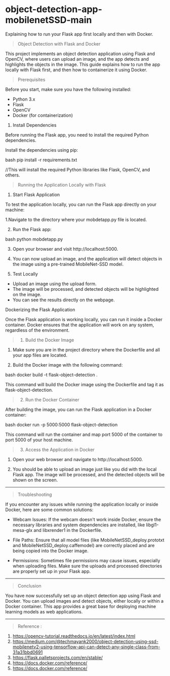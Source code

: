 # object-detection-app-mobilenetSSD-main
Explaining how to run your Flask app first locally and then with Docker.


> Object Detection with Flask and Docker

This project implements an object detection application using Flask and OpenCV, where users can upload an image, and the app detects and highlights the objects in the image. This guide explains how to run the app locally with Flask first, and then how to containerize it using Docker.

> Prerequisites

Before you start, make sure you have the following installed:

- Python 3.x
- Flask
- OpenCV
- Docker (for containerization)


1. Install Dependencies

Before running the Flask app, you need to install the required Python dependencies.

Install the dependencies using pip:

bash
pip install -r requirements.txt


//This will install the required Python libraries like Flask, OpenCV, and others.

> Running the Application Locally with Flask

1. Start Flask Application

To test the application locally, you can run the Flask app directly on your machine:

 1.Navigate to the directory where your mobdetapp.py file is located.

 2. Run the Flask app:

   bash
   python mobdetapp.py


 3. Open your browser and visit http://localhost:5000.

 4. You can now upload an image, and the application
 will detect objects in the image using a pre-trained MobileNet-SSD model.

2. Test Locally

- Upload an image using the upload form.
- The image will be processed, and detected objects will be highlighted on the image.
- You can see the results directly on the webpage.



 Dockerizing the Flask Application

Once the Flask application is working locally, you can run it inside a Docker container. Docker ensures that the application will work on any system, regardless of the environment.

> 1. Build the Docker Image

1. Make sure you are in the project directory where the Dockerfile and all your app files are located.

2. Build the Docker image with the following command:

bash
docker build -t flask-object-detection .


This command will build the Docker image using the Dockerfile and tag it as flask-object-detection.

> 2. Run the Docker Container

After building the image, you can run the Flask application in a Docker container:

bash
docker run -p 5000:5000 flask-object-detection


This command will run the container and map port 5000 of the container to port 5000 of your host machine.

> 3. Access the Application in Docker

1. Open your web browser and navigate to http://localhost:5000.

2. You should be able to upload an image just like you did with the local Flask app. The image will be processed, and the detected objects will be shown on the screen.

---

> Troubleshooting

If you encounter any issues while running the application locally or inside Docker, here are some common solutions:

- Webcam Issues: If the webcam doesn't work inside Docker, ensure the necessary libraries and system dependencies are installed, like libgl1-mesa-glx and libxrender1 in the Dockerfile.

- File Paths: Ensure that all model files (like MobileNetSSD_deploy.prototxt and MobileNetSSD_deploy.caffemodel) are correctly placed and are being copied into the Docker image.

- Permissions: Sometimes file permissions may cause issues, especially when uploading files. Make sure the uploads and processed directories are properly set up in your Flask app.

---

> Conclusion

You have now successfully set up an object detection app using Flask and Docker. You can upload images and detect objects, either locally or within a Docker container. This app provides a great base for deploying machine learning models as web applications.

---

> Reference :
1. https://opencv-tutorial.readthedocs.io/en/latest/index.html
2. https://medium.com/@techmayank2000/object-detection-using-ssd-mobilenetv2-using-tensorflow-api-can-detect-any-single-class-from-31a31bbd0691
3. https://flask.palletsprojects.com/en/stable/
4. https://docs.docker.com/reference/
5. https://docs.docker.com/reference/
 
